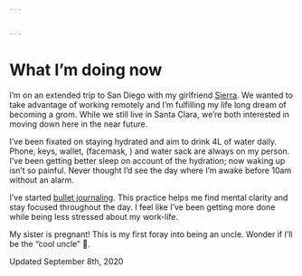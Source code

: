 ```yaml
---


---
```


<h1 id="what-im-doing-now">What I’m doing now</h1>
<p>I’m on an extended trip to San Diego with my girlfriend <a href="https://somewheresierra.com/index.php/aboutme/">Sierra</a>.  We wanted to take advantage of working remotely and I’m fulfilling my life long dream of becoming a grom.   While we still live in Santa Clara, we’re both interested in moving down here in the near future.</p>
<p>I’ve been fixated on staying hydrated and aim to drink 4L of water daily.  Phone, keys, wallet, (facemask, ) and water sack are always on my person.  I’ve been getting better sleep on account of the hydration; now waking up isn’t so painful.  Never thought I’d see the day where I’m awake before 10am without an alarm.</p>
<p>I’ve started <a href="https://bulletjournal.com/">bullet journaling</a>.  This practice helps me find mental clarity and stay focused throughout the day.  I feel like I’ve been getting more done while being less stressed about my work-life.</p>
<p>My sister is pregnant!  This is my first foray into being an uncle.  Wonder if I’ll be the “cool uncle” 🤔.</p>
<p>Updated September 8th, 2020</p>


